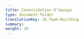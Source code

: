 ```yaml
---
title: Consolidation d'équipe
type: document-folder
translationKey: 10_Team-Building
summary: 
weight: 10
---
```

